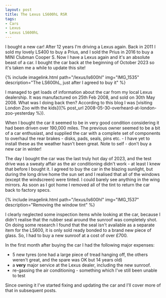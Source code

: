 ```yaml
---
layout: post
title: The Lexus LS600hL RSR
tags:
- Cars
- Lexus
- Lexus LS600hL
---
```


I bought a new car! After 12 years I'm driving a Lexus again. Back in 2011
I sold my lovely LS400 to buy a Prius, and I sold the Prius in 2016 to buy
a MINI Clubman Cooper S. Now I have a Lexus again and it's an absolute beast of
a car. I bought the car back at the beginning of October 2023 so it's taken me
a while to update this site!

{% include imagelink.html path="/lexus/ls600hl" img="IMG_1535" description="The LS600hL, just after I agreed to buy it" %}

I managed to get loads of information about the car from my local Lexus
dealership. It was manufactured on 25th Feb 2008, and sold on 30th May 2008.
What was I doing back then? According to this blog I was [visiting London Zoo
with the kids]({% post_url 2008-05-30-overheard-at-london-zoo-yesterday %}).

<!-- read more -->

When I bought the car it seemed to be in very good condition considering it had
been driven over 190,000 miles. The previous owner seemed to be a bit of a car
enthusiast, and supplied the car with a complete set of components to overhaul
the rear brakes - disks, pads, seals, pins etc. - I have yet to install these
as the weather hasn't been great. Note to self - don't buy a new car in winter!

The day I bought the car was the last truly hot day of 2023, and the test drive
was a sweaty affair as the air conditioning didn't work - at least I knew that
before I bought it. I agreed to buy the car in the blazing sunlight, but during
the long drive home the sun set and I realised that all of the windows (except
the windscreen) were tinted. I could barely see anything in the wing mirrors.
As soon as I got home I removed all of the tint to return the car back to
factory specs.

{% include imagelink.html path="/lexus/ls600hl" img="IMG_1537" description="Removing the window tint" %}

I clearly neglected some inspection items while looking at the car, because
I didn't realise that the rubber seal around the sunroof was completely shot.
On doing some research I found that the seal isn't available as a separate item
for the LS600, it is only sold ready bonded to a brand new piece of glass. So,
I had to buy a new sunroof at a cost of over £700.

In the first month after buying the car I had the following major expenses:

* 5 new tyres (one had a large piece of tread hanging off, the others weren't
  great, and the spare was OK but 14 years old)
* a **very** major service at the Lexus dealer, including the new sunroof.
* re-gassing the air conditioning - something which I've still been unable to
  test

Since owning it I've started fixing and updating the car and I'll cover more of
that in subsequent posts.

